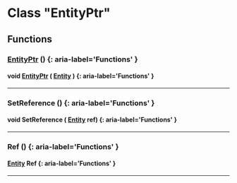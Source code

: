 # Class "EntityPtr"
## Functions
### [EntityPtr](../EntityPtr) () {: aria-label='Functions' }
#### void [EntityPtr](../EntityPtr) ( [Entity](../Entity) )  {: aria-label='Functions' }

___ 
### SetReference () {: aria-label='Functions' }
#### void SetReference ( [Entity](../Entity) ref)  {: aria-label='Functions' }

___ 
### Ref () {: aria-label='Functions' }
####  [Entity](../Entity) Ref  {: aria-label='Functions' }

___ 
